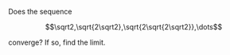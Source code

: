 Does the sequence

```math
\sqrt2,\sqrt{2\sqrt2},\sqrt{2\sqrt{2\sqrt2}},\dots
```

converge? If so, find the limit.